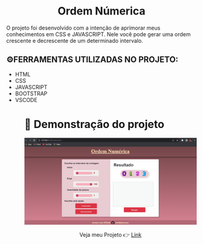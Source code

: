 <html>
    <h1 align="center">Ordem Númerica</h1>
    <p>O projeto foi desenvolvido com a intenção de aprimorar meus conhecimentos em CSS e JAVASCRIPT. Nele você pode gerar uma ordem crescente e decrescente de um determinado intervalo.</p>
    <h2>⚙️FERRAMENTAS UTILIZADAS NO PROJETO:</h2>
    <ul>
        <li>HTML</li>
        <li>CSS</li>
        <li>JAVASCRIPT</li>
        <li>BOOTSTRAP</li>
        <li>VSCODE</li>
    <ul>
    <h1>🔎 Demonstração do projeto</h1>
    <img src="./img/Animação_numeros.gif" alt="img">
    <p align="center"> Veja meu Projeto 👉 <a href="https://nandamsouza.github.io/numeros/" target="_blank">Link</a></p>

</html>